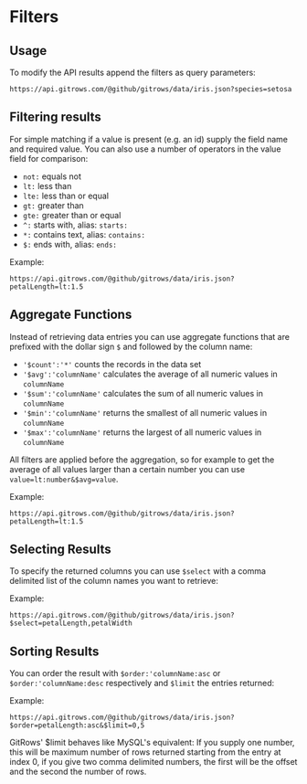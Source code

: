 # Filters

## Usage

To modify the API results append the filters as query parameters:

```
https://api.gitrows.com/@github/gitrows/data/iris.json?species=setosa
```
## Filtering results

For simple matching if a value is present (e.g. an id) supply the field name and required value. You can also use a number of operators in the value field for comparison:

* `not:`	equals not
* `lt:`		less than
* `lte:`	less than or equal
* `gt:`		greater than
* `gte:`	greater than or equal
* `^:`		starts with, alias: `starts:`
* `*:`		contains text, alias: `contains:`
* `$:`		ends with, alias: `ends:`

Example:

```
https://api.gitrows.com/@github/gitrows/data/iris.json?petalLength=lt:1.5
```

## Aggregate Functions

Instead of retrieving data entries you can use aggregate functions that are prefixed with the dollar sign `$` and followed by the column name:

* `'$count':'*'`	counts the records in the data set
* `'$avg':'columnName'`	calculates the average of all numeric values in `columnName`
* `'$sum':'columnName'`	calculates the sum of all numeric values in `columnName`
* `'$min':'columnName'`	returns the smallest of all numeric values in `columnName`
* `'$max':'columnName'`	returns the largest of all numeric values in `columnName`

All filters are applied before the aggregation, so for example to get the average of all values larger than a certain number you can use  `value=lt:number&$avg=value`.

Example:

```
https://api.gitrows.com/@github/gitrows/data/iris.json?petalLength=lt:1.5
```

## Selecting Results

To specify the returned columns you can use `$select` with a comma delimited list of the column names you want to retrieve:

Example:

```
https://api.gitrows.com/@github/gitrows/data/iris.json?$select=petalLength,petalWidth
```

## Sorting Results

You can order the result with `$order:'columnName:asc` or `$order:'columnName:desc` respectively and `$limit` the entries returned:

Example:

```
https://api.gitrows.com/@github/gitrows/data/iris.json?$order=petalLength:asc&$limit=0,5
```

GitRows' $limit behaves like MySQL's equivalent: If you supply one number, this will be maximum number of rows returned starting from the entry at index 0, if you give two comma delimited numbers, the first will be the offset and the second the number of rows.
